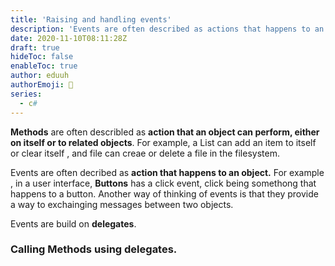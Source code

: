 ```yaml
---
title: 'Raising and handling events'
description: 'Events are often described as actions that happens to an object...'
date: 2020-11-10T08:11:28Z
draft: true
hideToc: false
enableToc: true
author: eduuh
authorEmoji: 🤖
series:
  - c#
---
```


**Methods** are often describled as **action that an object can perform, either on itself or to related objects**. For example, a List can add an item to itself or clear itself , and file can creae or delete a file in the filesystem.

Events are often decribed as **action that happens to an object.** For example , in a user interface, **Buttons** has a click event, click being somethong that happens to a button. Another way of thinking of events is that they provide a way to exchainging messages between two objects.

Events are build on **delegates**.

### Calling Methods using delegates.
